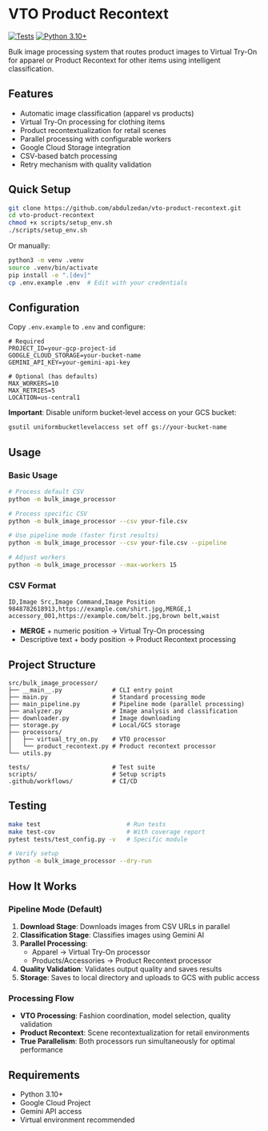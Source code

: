 # VTO Product Recontext

[![Tests](https://github.com/abdulzedan/vto-product-recontext/actions/workflows/test.yml/badge.svg)](https://github.com/abdulzedan/vto-product-recontext/actions/workflows/test.yml)
[![Python 3.10+](https://img.shields.io/badge/python-3.10+-blue.svg)](https://www.python.org/downloads/)

Bulk image processing system that routes product images to Virtual Try-On for apparel or Product Recontext for other items using intelligent classification.

## Features

- Automatic image classification (apparel vs products)
- Virtual Try-On processing for clothing items
- Product recontextualization for retail scenes
- Parallel processing with configurable workers
- Google Cloud Storage integration
- CSV-based batch processing
- Retry mechanism with quality validation

## Quick Setup

```bash
git clone https://github.com/abdulzedan/vto-product-recontext.git
cd vto-product-recontext
chmod +x scripts/setup_env.sh
./scripts/setup_env.sh
```

Or manually:
```bash
python3 -m venv .venv
source .venv/bin/activate
pip install -e ".[dev]"
cp .env.example .env  # Edit with your credentials
```

## Configuration

Copy `.env.example` to `.env` and configure:

```env
# Required
PROJECT_ID=your-gcp-project-id
GOOGLE_CLOUD_STORAGE=your-bucket-name
GEMINI_API_KEY=your-gemini-api-key

# Optional (has defaults)
MAX_WORKERS=10
MAX_RETRIES=5
LOCATION=us-central1
```

**Important**: Disable uniform bucket-level access on your GCS bucket:
```bash
gsutil uniformbucketlevelaccess set off gs://your-bucket-name
```

## Usage

### Basic Usage
```bash
# Process default CSV
python -m bulk_image_processor

# Process specific CSV
python -m bulk_image_processor --csv your-file.csv

# Use pipeline mode (faster first results)
python -m bulk_image_processor --csv your-file.csv --pipeline

# Adjust workers
python -m bulk_image_processor --max-workers 15
```

### CSV Format
```csv
ID,Image Src,Image Command,Image Position
9848782618913,https://example.com/shirt.jpg,MERGE,1
accessory_001,https://example.com/belt.jpg,brown belt,waist
```

- **MERGE** + numeric position → Virtual Try-On processing
- Descriptive text + body position → Product Recontext processing

## Project Structure

```
src/bulk_image_processor/
├── __main__.py              # CLI entry point
├── main.py                  # Standard processing mode
├── main_pipeline.py         # Pipeline mode (parallel processing)
├── analyzer.py              # Image analysis and classification
├── downloader.py            # Image downloading
├── storage.py               # Local/GCS storage
├── processors/
│   ├── virtual_try_on.py    # VTO processor
│   └── product_recontext.py # Product recontext processor
└── utils.py

tests/                       # Test suite
scripts/                     # Setup scripts
.github/workflows/           # CI/CD
```

## Testing

```bash
make test                        # Run tests
make test-cov                    # With coverage report
pytest tests/test_config.py -v   # Specific module

# Verify setup
python -m bulk_image_processor --dry-run
```

## How It Works

### Pipeline Mode (Default)
1. **Download Stage**: Downloads images from CSV URLs in parallel
2. **Classification Stage**: Classifies images using Gemini AI
3. **Parallel Processing**: 
   - Apparel → Virtual Try-On processor
   - Products/Accessories → Product Recontext processor
4. **Quality Validation**: Validates output quality and saves results
5. **Storage**: Saves to local directory and uploads to GCS with public access

### Processing Flow
- **VTO Processing**: Fashion coordination, model selection, quality validation
- **Product Recontext**: Scene recontextualization for retail environments
- **True Parallelism**: Both processors run simultaneously for optimal performance

## Requirements

- Python 3.10+
- Google Cloud Project
- Gemini API access
- Virtual environment recommended
